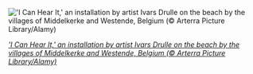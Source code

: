 
!['I Can Hear It,' an installation by artist Ivars Drulle on the beach by the villages of Middelkerke and Westende, Belgium (© Arterra Picture Library/Alamy)](https://cn.bing.com//th?id=OHR.ICanHearIt_EN-US7945824197_1920x1080.jpg&rf=LaDigue_1920x1080.jpg&pid=hp)

*['I Can Hear It,' an installation by artist Ivars Drulle on the beach by the villages of Middelkerke and Westende, Belgium (© Arterra Picture Library/Alamy)](https://www.bing.com/search?q=triennial+of+contemporary+art+by+the+sea+beaufort&form=hpcapt&filters=HpDate%3a%2220210527_0700%22)*
